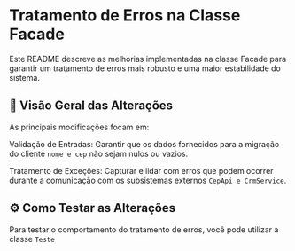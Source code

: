 # Tratamento de Erros na Classe Facade

Este README descreve as melhorias implementadas na classe Facade para garantir um tratamento de erros mais robusto e uma maior estabilidade do sistema.

## 🚀 Visão Geral das Alterações
As principais modificações focam em:

Validação de Entradas: Garantir que os dados fornecidos para a migração do cliente `nome e cep` não sejam nulos ou vazios.

Tratamento de Exceções: Capturar e lidar com erros que podem ocorrer durante a comunicação com os subsistemas externos `CepApi e CrmService`.

## ⚙️ Como Testar as Alterações
Para testar o comportamento do tratamento de erros, você pode utilizar a classe `Teste`
